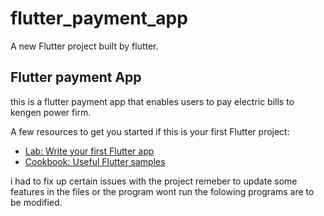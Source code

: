 # flutter_payment_app

A new Flutter project built by flutter.

## Flutter payment App

this is a flutter payment app that enables users to pay electric bills to kengen power firm.

A few resources to get you started if this is your first Flutter project:

- [Lab: Write your first Flutter app](https://flutter.dev/docs/get-started/codelab)
- [Cookbook: Useful Flutter samples](https://flutter.dev/docs/cookbook)

i had to fix up certain issues with the project 
remeber to update some features in the files or the program wont run
the folowing programs are to be modified.

